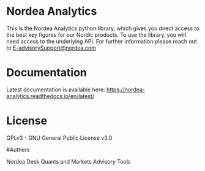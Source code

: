 # Nordea Analytics
This is the Nordea Analytics python library, which gives you direct access to the best key figures for our Nordic products. To use the library, you will need access to the underlying API. For further information please reach out to E-advisorySupport@nordea.com

# Documentation
Latest documentation is available here: https://nordea-analytics.readthedocs.io/en/latest/ 

# License
GPLv3 - GNU General Public License v3.0

#Authers

Nordea Desk Quants and Markets Advisory Tools
